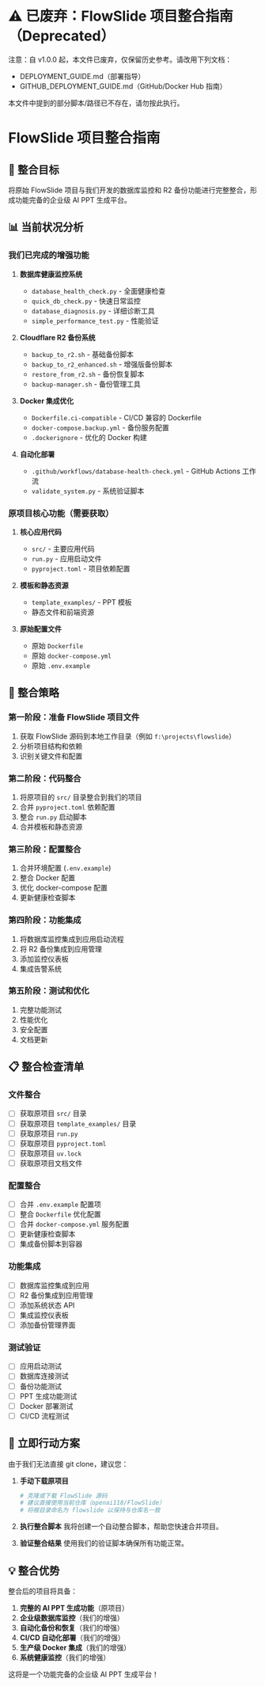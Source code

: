 # ⚠️ 已废弃：FlowSlide 项目整合指南（Deprecated）

注意：自 v1.0.0 起，本文件已废弃，仅保留历史参考。请改用下列文档：
- DEPLOYMENT_GUIDE.md（部署指导）
- GITHUB_DEPLOYMENT_GUIDE.md（GitHub/Docker Hub 指南）

本文件中提到的部分脚本/路径已不存在，请勿按此执行。

# FlowSlide 项目整合指南

## 🎯 整合目标

将原始 FlowSlide 项目与我们开发的数据库监控和 R2 备份功能进行完整整合，形成功能完备的企业级 AI PPT 生成平台。

## 📊 当前状况分析

### 我们已完成的增强功能
1. **数据库健康监控系统**
   - `database_health_check.py` - 全面健康检查
   - `quick_db_check.py` - 快速日常监控
   - `database_diagnosis.py` - 详细诊断工具
   - `simple_performance_test.py` - 性能验证

2. **Cloudflare R2 备份系统**
   - `backup_to_r2.sh` - 基础备份脚本
   - `backup_to_r2_enhanced.sh` - 增强版备份脚本
   - `restore_from_r2.sh` - 备份恢复脚本
   - `backup-manager.sh` - 备份管理工具

3. **Docker 集成优化**
   - `Dockerfile.ci-compatible` - CI/CD 兼容的 Dockerfile
   - `docker-compose.backup.yml` - 备份服务配置
   - `.dockerignore` - 优化的 Docker 构建

4. **自动化部署**
   - `.github/workflows/database-health-check.yml` - GitHub Actions 工作流
   - `validate_system.py` - 系统验证脚本

### 原项目核心功能（需要获取）
1. **核心应用代码**
   - `src/` - 主要应用代码
   - `run.py` - 应用启动文件
   - `pyproject.toml` - 项目依赖配置

2. **模板和静态资源**
   - `template_examples/` - PPT 模板
   - 静态文件和前端资源

3. **原始配置文件**
   - 原始 `Dockerfile`
   - 原始 `docker-compose.yml`
   - 原始 `.env.example`

## 🔄 整合策略

### 第一阶段：准备 FlowSlide 项目文件
1. 获取 FlowSlide 源码到本地工作目录（例如 `f:\projects\flowslide`）
2. 分析项目结构和依赖
3. 识别关键文件和配置

### 第二阶段：代码整合
1. 将原项目的 `src/` 目录整合到我们的项目
2. 合并 `pyproject.toml` 依赖配置
3. 整合 `run.py` 启动脚本
4. 合并模板和静态资源

### 第三阶段：配置整合
1. 合并环境配置 (`.env.example`)
2. 整合 Docker 配置
3. 优化 docker-compose 配置
4. 更新健康检查脚本

### 第四阶段：功能集成
1. 将数据库监控集成到应用启动流程
2. 将 R2 备份集成到应用管理
3. 添加监控仪表板
4. 集成告警系统

### 第五阶段：测试和优化
1. 完整功能测试
2. 性能优化
3. 安全配置
4. 文档更新

## 📋 整合检查清单

### 文件整合
- [ ] 获取原项目 `src/` 目录
- [ ] 获取原项目 `template_examples/` 目录
- [ ] 获取原项目 `run.py`
- [ ] 获取原项目 `pyproject.toml`
- [ ] 获取原项目 `uv.lock`
- [ ] 获取原项目文档文件

### 配置整合
- [ ] 合并 `.env.example` 配置项
- [ ] 整合 `Dockerfile` 优化配置
- [ ] 合并 `docker-compose.yml` 服务配置
- [ ] 更新健康检查脚本
- [ ] 集成备份脚本到容器

### 功能集成
- [ ] 数据库监控集成到应用
- [ ] R2 备份集成到应用管理
- [ ] 添加系统状态 API
- [ ] 集成监控仪表板
- [ ] 添加备份管理界面

### 测试验证
- [ ] 应用启动测试
- [ ] 数据库连接测试
- [ ] 备份功能测试
- [ ] PPT 生成功能测试
- [ ] Docker 部署测试
- [ ] CI/CD 流程测试

## 🚀 立即行动方案

由于我们无法直接 git clone，建议您：

1. **手动下载原项目**
   ```bash
   # 克隆或下载 FlowSlide 源码
   # 建议直接使用当前仓库（openai118/FlowSlide）
   # 将根目录命名为 flowslide 以保持与仓库名一致
   ```

2. **执行整合脚本**
   我将创建一个自动整合脚本，帮助您快速合并项目。

3. **验证整合结果**
   使用我们的验证脚本确保所有功能正常。

## 💡 整合优势

整合后的项目将具备：

1. **完整的 AI PPT 生成功能**（原项目）
2. **企业级数据库监控**（我们的增强）
3. **自动化备份和恢复**（我们的增强）
4. **CI/CD 自动化部署**（我们的增强）
5. **生产级 Docker 集成**（我们的增强）
6. **系统健康监控**（我们的增强）

这将是一个功能完备的企业级 AI PPT 生成平台！
